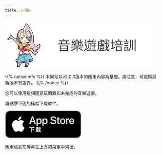 ```yaml
---
title: index
---
```


![top banner](top_banner.zh-tw.png)

{{% notice info %}}
本網站以v2.0.0版本的應用內容為基礎。請注意，可能與最新版本有差異。
{{% /notice %}}

您可以使用視頻隨意玩困難和未完成的音樂遊戲。

請點擊下面的橫幅下載軟件。

[![App store link](img_appstore_banner.zh-tw.png#imgleft)](https://apps.apple.com/tw/app/id1088874473)
<div class="clear clear_box"></div>

應用信息在屏幕左上方的菜單中列出。